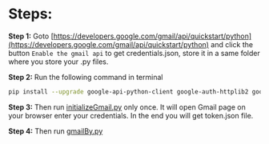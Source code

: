 # Steps:
**Step 1:** Goto [https://developers.google.com/gmail/api/quickstart/python](https://developers.google.com/gmail/api/quickstart/python) and click the button ```Enable the gmail api``` to get credentials.json, store it in a same folder where you store your .py files.

**Step 2:** Run the following command in terminal
```bash
pip install --upgrade google-api-python-client google-auth-httplib2 google-auth-oauthlib
```
**Step 3:** Then run [initializeGmail.py](https://github.com/mysg147/basicProjects/blob/master/acsessGmail/initializeGmail.py) only once. It will open Gmail page on your browser enter your credentials. In the end you will get token.json file. 

**Step 4:** Then run [gmailBy.py](https://github.com/mysg147/basicProjects/blob/master/acsessGmail/gmailBy.py)
